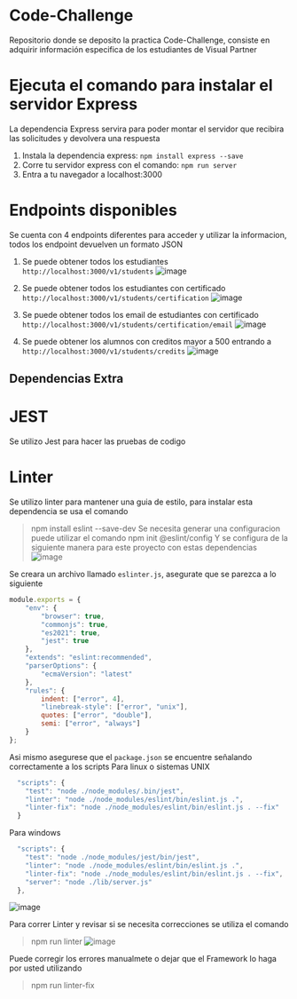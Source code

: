 # Code-Challenge
Repositorio donde se deposito la practica Code-Challenge, consiste en adquirir información especifica de los estudiantes de Visual Partner


# Ejecuta el comando para instalar el servidor Express
La dependencia Express servira para poder montar el servidor que recibira las solicitudes y devolvera una respuesta
1. Instala la dependencia express: `npm install express --save`
2. Corre tu servidor express con el comando: `npm run server`
3. Entra a tu navegador a localhost:3000


# Endpoints disponibles
Se cuenta con 4 endpoints diferentes para acceder y utilizar la informacion, todos los endpoint devuelven un formato JSON

1. Se puede obtener todos los estudiantes `http://localhost:3000/v1/students`
![image](https://user-images.githubusercontent.com/99489937/166848747-20fca9a2-f582-437d-a143-1addfe03589b.png)


2. Se puede obtener todos los estudiantes con certificado `http://localhost:3000/v1/students/certification`
![image](https://user-images.githubusercontent.com/99489937/166848725-23e41b16-f10c-409e-950e-d81e1e10000c.png)


3. Se puede obtener todos los email de estudiantes con certificado `http://localhost:3000/v1/students/certification/email`
![image](https://user-images.githubusercontent.com/99489937/166848679-01eacc69-76ea-482d-adec-b9aea11c269b.png)


4. Se puede obtener los alumnos con creditos mayor a 500 entrando a `http://localhost:3000/v1/students/credits`
![image](https://user-images.githubusercontent.com/99489937/166848777-0cb15368-8014-4eb4-baf4-de64fda0e5cc.png)

## Dependencias Extra

# JEST
Se utilizo Jest para hacer las pruebas de codigo

# Linter
Se utilizo linter para mantener una guia de estilo, para instalar esta dependencia se usa el comando
> npm install eslint --save-dev
Se necesita generar una configuracion puede utilizar el comando
> npm init @eslint/config
Y se configura de la siguiente manera para este proyecto con estas dependencias
![image](https://user-images.githubusercontent.com/99489937/166923843-4e21a32d-2d37-4bfe-95b8-923ef9f47c88.png)

Se creara un archivo llamado `eslinter.js`, asegurate que se parezca a lo siguiente
```js
module.exports = {
    "env": {
        "browser": true,
        "commonjs": true,
        "es2021": true,
        "jest": true
    },
    "extends": "eslint:recommended",
    "parserOptions": {
        "ecmaVersion": "latest"
    },
    "rules": {
        indent: ["error", 4],
        "linebreak-style": ["error", "unix"],
        quotes: ["error", "double"],
        semi: ["error", "always"]
    }
};
```
Asi mismo asegurese que el `package.json` se encuentre señalando correctamente a los scripts
Para linux o sistemas UNIX
```js
  "scripts": {
    "test": "node ./node_modules/.bin/jest",
    "linter": "node ./node_modules/eslint/bin/eslint.js .",
    "linter-fix": "node ./node_modules/eslint/bin/eslint.js . --fix"
  }
```
Para windows
```js
  "scripts": {
    "test": "node ./node_modules/jest/bin/jest",
    "linter": "node ./node_modules/eslint/bin/eslint.js .",
    "linter-fix": "node ./node_modules/eslint/bin/eslint.js . --fix",
    "server": "node ./lib/server.js"
  },
```

![image](https://user-images.githubusercontent.com/99489937/166924737-bbdcf1d6-9f69-4e41-9531-6c7dc52aa91b.png)

Para correr Linter y revisar si se necesita correcciones se utiliza el comando
> npm run linter
![image](https://user-images.githubusercontent.com/99489937/166925052-57f8a713-4d1a-407d-ae85-bbe069bd058b.png)

Puede corregir los errores manualmete o dejar que el Framework lo haga por usted utilizando
> npm run linter-fix
> 
